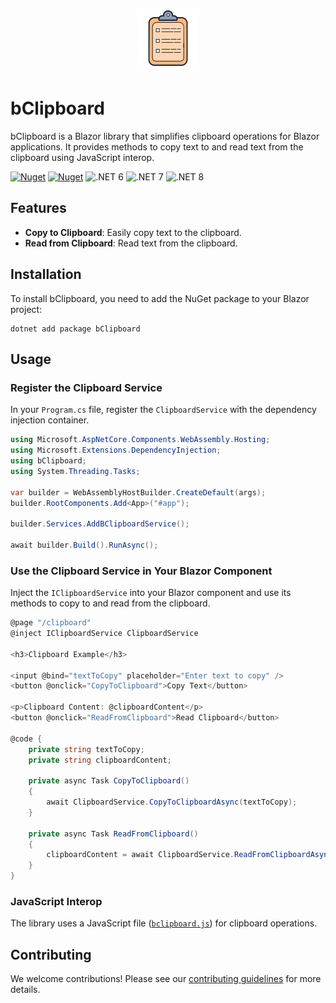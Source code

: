 <p align="center">
  <img  src="https://github.com/mabroukmahdhi/bClipboard/blob/main/clipboard.png">
</p>


# bClipboard

bClipboard is a Blazor library that simplifies clipboard operations for Blazor applications. It provides methods to copy text to and read text from the clipboard using JavaScript interop.

[![Nuget](https://img.shields.io/nuget/v/bClipboard)](https://www.nuget.org/packages/bClipboard/)
[![Nuget](https://img.shields.io/nuget/dt/bClipboard)](https://www.nuget.org/packages/bClipboard/)
![.NET 6](https://img.shields.io/badge/.NET_6-COMPATIBLE-2ea44f)
![.NET 7](https://img.shields.io/badge/.NET_7-COMPATIBLE-2ea44f)
![.NET 8](https://img.shields.io/badge/.NET_8-COMPATIBLE-2ea44f)

## Features

- **Copy to Clipboard**: Easily copy text to the clipboard.
- **Read from Clipboard**: Read text from the clipboard. 

## Installation

To install bClipboard, you need to add the NuGet package to your Blazor project:

```shell
dotnet add package bClipboard
```

## Usage
### Register the Clipboard Service
In your `Program.cs` file, register the `ClipboardService` with the dependency injection container.

```csharp
using Microsoft.AspNetCore.Components.WebAssembly.Hosting;
using Microsoft.Extensions.DependencyInjection;
using bClipboard;
using System.Threading.Tasks;

var builder = WebAssemblyHostBuilder.CreateDefault(args);
builder.RootComponents.Add<App>("#app");

builder.Services.AddBClipboardService();

await builder.Build().RunAsync();
```

### Use the Clipboard Service in Your Blazor Component

Inject the `IClipboardService` into your Blazor component and use its methods to copy to and read from the clipboard.

```csharp
@page "/clipboard"
@inject IClipboardService ClipboardService

<h3>Clipboard Example</h3>

<input @bind="textToCopy" placeholder="Enter text to copy" />
<button @onclick="CopyToClipboard">Copy Text</button>

<p>Clipboard Content: @clipboardContent</p>
<button @onclick="ReadFromClipboard">Read Clipboard</button>

@code {
    private string textToCopy;
    private string clipboardContent;

    private async Task CopyToClipboard()
    {
        await ClipboardService.CopyToClipboardAsync(textToCopy);
    }

    private async Task ReadFromClipboard()
    {
        clipboardContent = await ClipboardService.ReadFromClipboardAsync();
    }
}

```

### JavaScript Interop
The library uses a JavaScript file ([`bclipboard.js`](https://github.com/mabroukmahdhi/bClipboard/blob/main/bClipboard/wwwroot/bclipboard.js)) for clipboard operations.

## Contributing
We welcome contributions! Please see our [contributing guidelines](https://github.com/mabroukmahdhi/bClipboard/blob/main/Constributing.md) for more details.